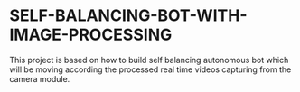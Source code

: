 # SELF-BALANCING-BOT-WITH-IMAGE-PROCESSING
This project is based on how to build self balancing autonomous bot which will be moving according the processed real time videos capturing from the camera module.
